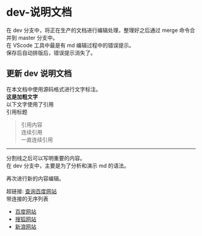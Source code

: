 # dev-说明文档

在 dev 分支中，将正在生产的文档进行编辑处理，整理好之后通过 merge 命令合并到 master 分支中。  
在 VScode 工具中最是有 md 编辑过程中的错误提示。  
保存后自动排版后，错误提示消失了。

## 更新 dev 说明文档

在本文档中使用源码格式进行文字标注。  
**这是加粗文字**  
以下文字使用了引用  
引用标题

> 引用内容  
> 连续引用  
> 一直连续引用

---
分割线之后可以写明重要的内容。  
在 dev 分支中，主要是为了分析和演示 md 的语法。

再次进行新的内容编辑。

超链接: [查询百度网站](http://www.baidu.com.cn)  
带连接的无序列表  

* [百度网站](http://www.baidu.com.cn)
* [搜狐网站](http://www.sohu.com)
* [新浪网站](http://www.sina.com)
